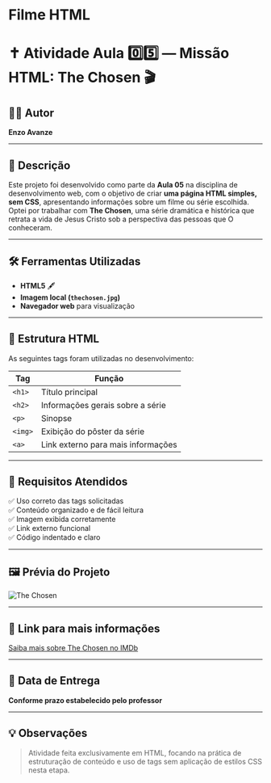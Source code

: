 # Filme HTML

# ✝️ Atividade Aula 0️⃣5️⃣ — Missão HTML: **The Chosen** 🎬

## 👨‍💻 Autor
**Enzo Avanze**

---

## 📖 Descrição
Este projeto foi desenvolvido como parte da **Aula 05** na disciplina de desenvolvimento web, com o objetivo de criar **uma página HTML simples, sem CSS**, apresentando informações sobre um filme ou série escolhida.  
Optei por trabalhar com **The Chosen**, uma série dramática e histórica que retrata a vida de Jesus Cristo sob a perspectiva das pessoas que O conheceram.

---

## 🛠 Ferramentas Utilizadas
- **HTML5** 🖋️  
- **Imagem local (`thechosen.jpg`)**  
- **Navegador web** para visualização

---

## 📜 Estrutura HTML
As seguintes tags foram utilizadas no desenvolvimento:

| Tag        | Função |
|------------|------------------------------------------------------|
| `<h1>`     | Título principal |
| `<h2>`     | Informações gerais sobre a série |
| `<p>`      | Sinopse |
| `<img>`    | Exibição do pôster da série |
| `<a>`      | Link externo para mais informações |

---

## 🎯 Requisitos Atendidos
✅ Uso correto das tags solicitadas  
✅ Conteúdo organizado e de fácil leitura  
✅ Imagem exibida corretamente  
✅ Link externo funcional  
✅ Código indentado e claro  

---

## 🖼 Prévia do Projeto
![The Chosen](thechosen.jpg)

---

## 🔗 Link para mais informações
[Saiba mais sobre The Chosen no IMDb](https://www.imdb.com/pt/title/tt5622316/)

---

## 📅 Data de Entrega
**Conforme prazo estabelecido pelo professor**  

---

## 💡 Observações
> Atividade feita exclusivamente em HTML, focando na prática de estruturação de conteúdo e uso de tags sem aplicação de estilos CSS nesta etapa.

